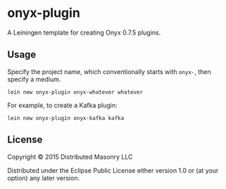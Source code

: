 # onyx-plugin

A Leiningen template for creating Onyx 0.7.5 plugins.

## Usage

Specify the project name, which conventionally starts with `onyx-`, then specify a medium.

```
lein new onyx-plugin onyx-whatever whatever
```

For example, to create a Kafka plugin:

```
lein new onyx-plugin onyx-kafka kafka
```

## License

Copyright © 2015 Distributed Masonry LLC

Distributed under the Eclipse Public License either version 1.0 or (at
your option) any later version.
